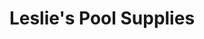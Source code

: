 ---
title: "Leslie's Pool Supplies"
url: /tucson/leslies-pool-supplies-east-valencia-road/
shop: Pool
---